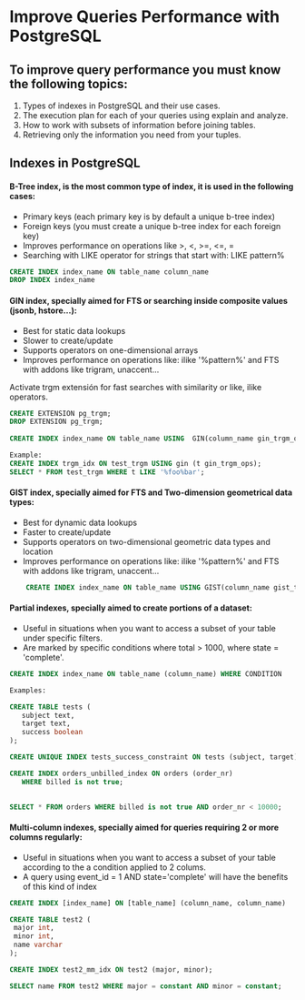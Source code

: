 
Improve Queries Performance with PostgreSQL
===================

To improve query performance you must know the following topics:
-----------------------------------------------------------------
 1. Types of indexes in PostgreSQL and their use cases.
 2. The execution plan for each of your queries using explain and analyze.
 3. How to work with subsets of information before joining tables.
 4. Retrieving only the information you need from your tuples.


Indexes in PostgreSQL
-------------

#### B-Tree index, is the most common type of index, it is used in the following cases:

- Primary keys (each primary key is by default a unique b-tree index)
- Foreign keys (you must create a unique b-tree index for each foreign key)
- Improves performance on operations like >, <, >=, <=, =
- Searching with LIKE operator for strings that start with: LIKE pattern%    

```sql
CREATE INDEX index_name ON table_name column_name
DROP INDEX index_name
```

#### GIN index, specially aimed for FTS or searching inside composite values (jsonb, hstore...):
- Best for static data lookups
- Slower to create/update
- Supports operators on one-dimensional arrays
- Improves performance on operations like: ilike '%pattern%' and FTS with addons like trigram, unaccent...


Activate trgm extensión for fast searches with similarity or like, ilike operators.
 
 ```sql
 CREATE EXTENSION pg_trgm;
 DROP EXTENSION pg_trgm;
    
 CREATE INDEX index_name ON table_name USING  GIN(column_name gin_trgm_ops)

 Example:
 CREATE INDEX trgm_idx ON test_trgm USING gin (t gin_trgm_ops);
 SELECT * FROM test_trgm WHERE t LIKE '%foo%bar';
 ```

#### GIST index, specially aimed for FTS and Two-dimension geometrical data types:
- Best for dynamic data lookups
- Faster to create/update
- Supports operators on two-dimensional geometric data types and location
- Improves performance on operations like: ilike '%pattern%' and FTS with addons like trigram, unaccent...

```sql
    CREATE INDEX index_name ON table_name USING GIST(column_name gist_trgm_ops)
```

#### Partial indexes, specially aimed to create portions of a dataset:
- Useful in situations when you want to access a subset of your table under specific filters.
- Are marked by specific conditions where total > 1000, where state = 'complete'.

 ```sql
CREATE INDEX index_name ON table_name (column_name) WHERE CONDITION

Examples:

CREATE TABLE tests (
    subject text,
    target text,
    success boolean
);

CREATE UNIQUE INDEX tests_success_constraint ON tests (subject, target) WHERE success;

CREATE INDEX orders_unbilled_index ON orders (order_nr)
    WHERE billed is not true;

    
SELECT * FROM orders WHERE billed is not true AND order_nr < 10000;
```

#### Multi-column indexes, specially aimed for queries requiring 2 or more columns regularly:

- Useful in situations when you want to access a subset of your table according to the a condition applied to 2 colums.
- A query using event_id = 1 AND state='complete' will have the benefits of this kind of index

 ```sql
CREATE INDEX [index_name] ON [table_name] (column_name, column_name)

CREATE TABLE test2 (
  major int,
  minor int,
  name varchar
);

CREATE INDEX test2_mm_idx ON test2 (major, minor);

SELECT name FROM test2 WHERE major = constant AND minor = constant;
 ```

